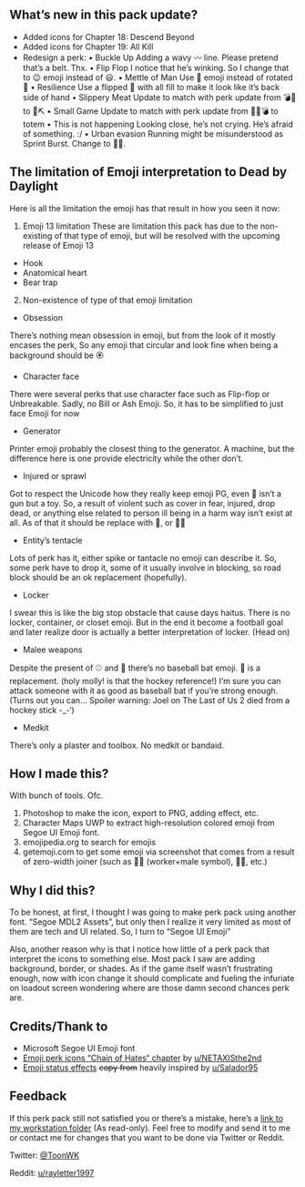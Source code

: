 ﻿## What’s new in this pack update?
-	Added icons for Chapter 18: Descend Beyond
-	Added icons for Chapter 19: All Kill 
-	Redesign a perk:
•	Buckle Up
Adding a wavy 〰 line. Please pretend that’s a belt. Thx.
•	Flip Flop
I notice that he’s winking. So I change that to 😉 emoji instead of 😃.
•	Mettle of Man
Use 🦾 emoji instead of rotated 🤛
•	Resilience
Use a flipped 🤛 with all fill to make it look like it’s back side of hand
•	Slippery Meat
Update to match with perk update from 💣🤏 to 🥩⛏
•	Small Game
Update to match with perk update from 🏃‍♂️💣 to totem
•	This is not happening
Looking close, he’s not crying. He’s afraid of something. :/
•	Urban evasion
Running might be misunderstood as Sprint Burst. Change to 🧎‍♂️.

## The limitation of Emoji interpretation to Dead by Daylight
Here is all the limitation the emoji has that result in how you seen it now:

1.	Emoji 13 limitation
These are limitation this pack has due to the non-existing of that type of emoji, but will be resolved with the upcoming release of Emoji 13
- Hook
- Anatomical heart
- Bear trap

2.	Non-existence of type of that emoji limitation
- Obsession

There’s nothing mean obsession in emoji, but from the look of it mostly encases the perk, So any emoji that circular and look fine when being a background should be 🏵

- Character face

There were several perks that use character face such as Flip-flop or Unbreakable. Sadly, no Bill or Ash Emoji. So, it has to be simplified to just face Emoji for now

- Generator

Printer emoji probably the closest thing to the generator. A machine, but the difference here is one provide electricity while the other don’t.

- Injured or sprawl 

Got to respect the Unicode how they really keep emoji PG, even 🔫 isn’t a gun but a toy. So, a result of violent such as cover in fear, injured, drop dead, or anything else related to person ill being in a harm way isn’t exist at all. As of that it should be replace with 🙇, or 🧎‍♂️

- Entity’s tentacle

Lots of perk has it, either spike or tantacle no emoji can describe it. So, some perk have to drop it, some of it usually involve in blocking, so road block should be an ok replacement (hopefully).

- Locker

I swear this is like the big stop obstacle that cause days haitus. There is no locker, container, or closet emoji. But in the end it become a football goal and later realize door is actually a better interpretation of locker. (Head on)

- Malee weapons

Despite the present of ⚾ and 🧤 there’s no baseball bat emoji. 🏒 is a replacement. (holy molly! is that the hockey reference!) I’m sure you can attack someone with it as good as baseball bat if you’re strong enough. (Turns out you can... Spoiler warning: Joel on The Last of Us 2 died from a hockey stick -_-‘)

- Medkit

There’s only a plaster and toolbox. No medkit or bandaid.


## How I made this?

With bunch of tools. Ofc.

1.	Photoshop to make the icon, export to PNG, adding effect, etc. 
2.	Character Maps UWP to extract high-resolution colored emoji from Segoe UI Emoji font. 
3.	emojipedia.org to search for emojis
4.	getemoji.com to get some emoji via screenshot that comes from a result of zero-width joiner (such as 👷‍♂️ (worker+male symbol), 🏳️‍🌈, etc.) 

## Why I did this?

To be honest, at first, I thought I was going to make perk pack using another font. “Segoe MDL2 Assets”, but only then I realize it very limited as most of them are tech and UI related. So, I turn to “Segoe UI Emoji” 

Also, another reason why is that I notice how little of a perk pack that interpret the icons to something else. Most pack I saw are adding background, border, or shades. As if the game itself wasn’t frustrating enough, now with icon change it should complicate and fueling the infuriate on loadout screen wondering where are those damn second chances perk are. 

## Credits/Thank to

-	Microsoft Segoe UI Emoji font
-	[Emoji perk icons “Chain of Hates“ chapter](https://www.reddit.com/r/PerkByDaylight/comments/fjgz6z/chains_of_hate_windows_emoji_perk_icons) by [u/NETAXISthe2nd](https://www.reddit.com/u/NETAXISthe2nd)
-	[Emoji status effects](https://www.reddit.com/r/PerkByDaylight/comments/d16ja5/emoji_status_effect_pack) ~~copy from~~ heavily inspired by [u/Salador95](https://www.reddit.com/u/Salador95)

## Feedback

If this perk pack still not satisfied you or there’s a mistake, here’s a [link to my workstation folder](https://1drv.ms/f/s!AsPczr3-hqPBjIooTuj0f9xk9zciiw) (As read-only). Feel free to modify and send it to me or contact me for changes that you want to be done via Twitter or Reddit. 

Twitter: [@ToonWK](https://www.twitter.com/ToonWK)

Reddit: [u/rayletter1997](https://www.reddit.com/u/rayletter1997)

